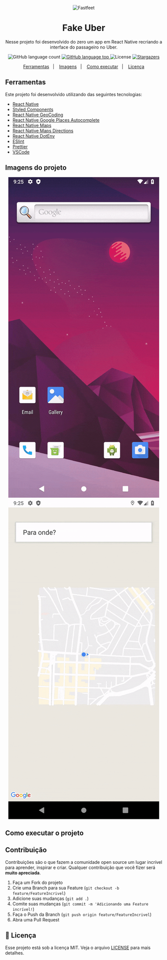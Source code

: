 <p align="center">
  <img alt="Fastfeet" title="Fastfeet" src="https://newsroomapi.uber.com/wp-content/uploads/2018/05/Logotype_digital_black_large@1x.png" width="300px" />
</p>

<h1 align="center">
  Fake Uber
</h1>

<p align="center">Nesse projeto foi desenvolvido do zero um app em React Native recriando a interface do passageiro no Uber.</p>

<p align="center">
  <img alt="GitHub language count" src="https://img.shields.io/github/languages/count/araujocristian/fake-uber?color=%2304D361">

  <a href="https://rocketseat.com.br">
    <img alt="GitHub language top" src="https://img.shields.io/github/languages/top/araujocristian/fake-uber?color=%2304D361">
  </a>

  <img alt="License" src="https://img.shields.io/badge/license-MIT-%2304D361">

  <a href="https://github.com/Rocketseat/bootcamp-gostack-desafio-02/stargazers">
    <img alt="Stargazers" src="https://img.shields.io/github/stars/araujocristian/fake-uber?style=social">
  </a>
</p>

<p align="center">
  <a href="#ferramentas">Ferramentas</a>&nbsp;&nbsp;&nbsp;|&nbsp;&nbsp;&nbsp;
  <a href="#imagens-do-projeto">Imagens</a>&nbsp;&nbsp;&nbsp;|&nbsp;&nbsp;&nbsp;
  <a href="#como-executar-o-projeto">Como executar</a>&nbsp;&nbsp;&nbsp;|&nbsp;&nbsp;&nbsp;
  <a href="#memo-licença">Licença</a>
</p>

## Ferramentas

<p>Este projeto foi desenvolvido utilizando das seguintes tecnologias:</p>

- [React Native](https://facebook.github.io/react-native/)
- [Styled Components](https://styled-components.com/)
- [React Native GeoCoding](https://github.com/marlove/react-native-geocoding)
- [React Native Google Places Autocomplete](https://github.com/FaridSafi/react-native-google-places-autocomplete)
- [React Native Maps](https://github.com/react-native-community/react-native-maps)
- [React Native Maps Directions](https://github.com/bramus/react-native-maps-directions)
- [React Native DotEnv](https://github.com/zetachang/react-native-dotenv)
- [ESlint](https://eslint.org/)
- [Prettier](https://prettier.io/)
- [VSCode](https://code.visualstudio.com/)

## Imagens do projeto

<p align="center">
  <img src="https://github.com/araujocristian/fake-uber/raw/master/images/fake-uber-gif1.gif"/><img src="https://github.com/araujocristian/fake-uber/raw/master/images/fake-uber-gif2.gif"/>
</p>

## Como executar o projeto

## Contribuição

Contribuições são o que fazem a comunidade open source um lugar incrível para aprender, inspirar e criar. Qualquer contribuição que você fizer será **muito apreciada**.

1. Faça um Fork do projeto
2. Crie uma Branch para sua Feature (`git checkout -b feature/FeatureIncrivel`)
3. Adicione suas mudanças (`git add .`)
4. Comite suas mudanças (`git commit -m 'Adicionando uma Feature incrível!`)
5. Faça o Push da Branch (`git push origin feature/FeatureIncrivel`)
6. Abra uma Pull Request

## :memo: Licença

Esse projeto está sob a licença MIT. Veja o arquivo [LICENSE](LICENSE.md) para mais detalhes.
